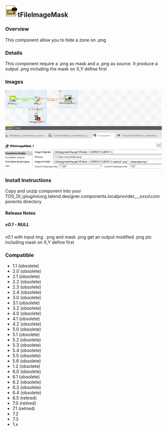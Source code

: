 ## <img src='./logo.jpg' width='40' height='40'>tFileImageMask

### Overview
This component allow you to hide a zone on .png
### Details
This component require a .png as mask and a .png as source. It produce a output .png including the mask on X,Y define first 
### Images
<a href='./screenshots/v_v0.1__1.jpg'><img src='./screenshots/v_v0.1__1.jpg' ></a>


### Install Instructions
Copy and unzip component into your TOS_DI_<version>\\plugins\\org.talend.designer.components.localprovider_<version>.<date>_xxxx\\components directory



#### Release Notes

##### v0.1 - NULL
v0.1 with input img . png and mask .png get an output modified .png pic including mask on X,Y define first
### Compatible
 -  1.1 (obsolete)
 -   2.0 (obsolete)
 -   2.1 (obsolete)
 -   2.2 (obsolete)
 -   2.3 (obsolete)
 -   2.4 (obsolete)
 -   3.0 (obsolete)
 -   3.1 (obsolete)
 -   3.2 (obsolete)
 -   4.0 (obsolete)
 -   4.1 (obsolete)
 -   4.2 (obsolete)
 -   5.0 (obsolete)
 -   5.1 (obsolete)
 -   5.2 (obsolete)
 -   5.3 (obsolete)
 -   5.4 (obsolete)
 -   5.5 (obsolete)
 -   5.6 (obsolete)
 -   1.2 (obsolete)
 -   6.0 (obsolete)
 -   6.1 (obsolete)
 -   6.2 (obsolete)
 -   6.3 (obsolete)
 -   6.4 (obsolete)
 -  6.5 (retired)
 -  7.0 (retired)
 -  7.1 (retired)
 - 7.2
 - 7.3
 - 1.x